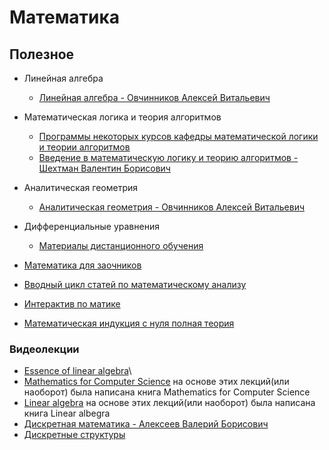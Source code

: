 # Математика


## Полезное
* Линейная алгебра
    * [Линейная алгебра - Овчинников Алексей Витальевич](https://www.youtube.com/playlist?list=PLcsjsqLLSfNAwTJdwpF6Qp2QHfqN62w33) 
* Математическая логика и теория алгоритмов
    * [Программы некоторых курсов кафедры математической логики и теории алгоритмов](http://lpcs.math.msu.su/rus/programs.htm)
    * [Введение в математическую логику и теорию алгоритмов - Шехтман Валентин Борисович](https://www.youtube.com/playlist?list=PLcsjsqLLSfNBbcIq4kESL7053mAvaUuFf)
* Аналитическая геометрия
    * [Аналитическая геометрия - Овчинников Алексей Витальевич](https://www.youtube.com/playlist?list=PLcsjsqLLSfNCsNnlwsdyRsqK7rbFXWPYO) 
* Дифференциальные уравнения
    * [Материалы дистанционного обучения](http://new.math.msu.su/diffur/astashova/mudo.html) 

* [Математика для заочников](http://www.mathprofi.ru)
* [Вводный цикл статей по математическому анализу ](https://betterexplained.com/calculus/preface/)
* [Интерактив по матике ](https://www.mathsisfun.com/)
* [Математическая индукция с нуля полная теория](https://www.youtube.com/watch?v=zburITFZGUM)

### Видеолекции
* [Essence of linear algebra](https://www.youtube.com/playlist?list=PLZHQObOWTQDPD3MizzM2xVFitgF8hE_ab)\
* [Mathematics for Computer Science](https://ocw.mit.edu/courses/electrical-engineering-and-computer-science/6-042j-mathematics-for-computer-science-fall-2010/video-lectures/) на основе этих лекций(или наоборот) была написана книга Mathematics for Computer Science
* [Linear algebra](https://ocw.mit.edu/courses/mathematics/18-06-linear-algebra-spring-2010/video-lectures/) на основе этих лекций(или наоборот) была написана книга Linear albegra
* [Дискретная математика - Алексеев Валерий Борисович](https://www.youtube.com/playlist?list=PLcsjsqLLSfNAY-pm5c4XZQhSl1U_20itT)
* [Дискретные структуры](https://stepik.org/course/83/promo)